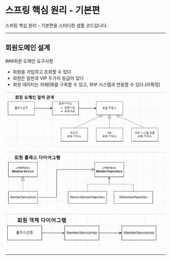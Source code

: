 # 스프링 핵심 원리 - 기본편

스피링 핵심 원리 - 기본편을 스터디한 샘플 코드입니다.

***

## 회원도메인 설계

###회원 도메인 요구사항
* 회원을 가입하고 조회할 수 있다
* 회원은 일반과 VIP 두가지 등급이 있다
* 회원 데이터는 자체DB를 구축할 수 있고, 외부 시스템과 연동할 수 있다.(미확정)


![](imgs/회원도메인협력관계.png)

![](imgs/회원클래스다이어그램.png)

![](imgs/회원객체다이어그램.png)

***
